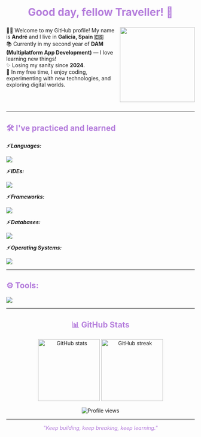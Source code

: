 <h1 align="center" style="color:#b57edc; animation: fadeIn 2s ease-in-out;">Good day, fellow Traveller! 👋</h1>

###

<img align="right" height="200" width="200" src="https://github.com/user-attachments/assets/c426d674-9546-492b-ad3f-090ffb964f4d" />

<p align="left" style="animation: fadeIn 2s ease-in-out;">
  👩‍💻 Welcome to my GitHub profile! My name is <b>André</b> and I live in <b>Galicia, Spain 🇪🇸</b><br>
  📚 Currently in my second year of <b>DAM (Multiplatform App Development)</b> — I love learning new things!<br>
  ✨ Losing my sanity since <b>2024</b>.<br>
  👀 In my free time, I enjoy coding, experimenting with new technologies, and exploring digital worlds.<br>
</p>

<br><br>

---

<h2 align="left" style="color:#b57edc; animation: fadeIn 2s ease-in-out;">🛠️ I've practiced and learned</h2>

<p align="left"><b><i>⚡ Languages:</i></b></p>
<img src="https://skillicons.dev/icons?i=html,css,java,kotlin,c#,python" />

<p align="left"><b><i>⚡ IDEs:</i></b></p>
<img src="https://skillicons.dev/icons?i=idea,visualstudio,vscode,androidstudio" />

<p align="left"><b><i>⚡ Frameworks:</i></b></p>
<img src="https://skillicons.dev/icons?i=bootstrap" />

<p align="left"><b><i>⚡ Databases:</i></b></p>
<img src="https://skillicons.dev/icons?i=mysql" />

<p align="left"><b><i>⚡ Operating Systems:</i></b></p>
<img src="https://skillicons.dev/icons?i=ubuntu,mint,windows" />

---

<h2 align="left" style="color:#b57edc; animation: fadeIn 2s ease-in-out;">⚙️ Tools:</h2>
<img src="https://skillicons.dev/icons?i=github,linux,wordpress" />

---

<h2 align="center" style="color:#b57edc; animation: fadeIn 2s ease-in-out;">📊 GitHub Stats</h2>

<p align="center">
  <img src="https://github-readme-stats.vercel.app/api?username=Welshixu&show_icons=true&theme=midnight-purple&hide_border=true&bg_color=00000000" alt="GitHub stats" height="165" />
  <img src="https://github-readme-streak-stats.herokuapp.com/?user=Welshixu&theme=midnight-purple&hide_border=true&background=00000000" alt="GitHub streak" height="165" />
</p>

<p align="center">
  <img src="https://komarev.com/ghpvc/?username=Welshixu&label=Profile%20views&color=8a2be2&style=flat-square" alt="Profile views" />
</p>

---

<p align="center" style="color:#b57edc; font-style: italic; animation: fadeIn 3s ease-in-out;">
  "Keep building, keep breaking, keep learning."
</p>
